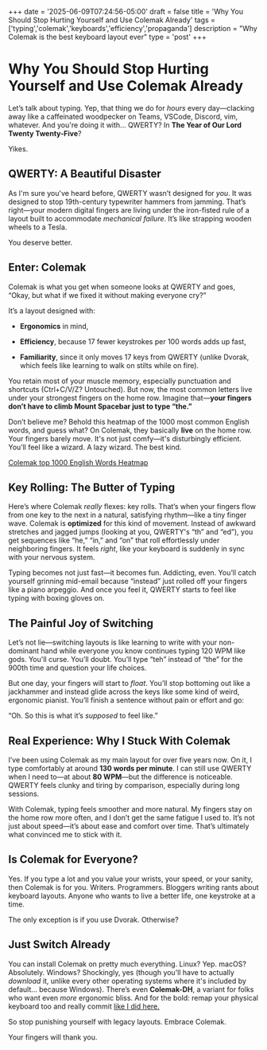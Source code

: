 +++
date = '2025-06-09T07:24:56-05:00'
draft = false
title = 'Why You Should Stop Hurting Yourself and Use Colemak Already'
tags = ['typing','colemak','keyboards','efficiency','propaganda']
description = "Why Colemak is the best keyboard layout ever"
type = 'post'
+++

# Why You Should Stop Hurting Yourself and Use Colemak Already

Let’s talk about typing. Yep, that thing we do for _hours_ every day—clacking away like a caffeinated woodpecker on Teams, VSCode, Discord, vim, whatever. And you're doing it with... QWERTY? In **The Year of Our Lord Twenty Twenty-Five**?

Yikes.

## QWERTY: A Beautiful Disaster

As I'm sure you've heard before, QWERTY wasn’t designed for _you_. It was designed to stop 19th-century typewriter hammers from jamming. That’s right—your modern digital fingers are living under the iron-fisted rule of a layout built to accommodate _mechanical failure_. It’s like strapping wooden wheels to a Tesla.

You deserve better.

## Enter: Colemak

Colemak is what you get when someone looks at QWERTY and goes, “Okay, but what if we fixed it without making everyone cry?”

It’s a layout designed with:

- **Ergonomics** in mind,
    
- **Efficiency**, because 17 fewer keystrokes per 100 words adds up fast,
    
- **Familiarity**, since it only moves 17 keys from QWERTY (unlike Dvorak, which feels like learning to walk on stilts while on fire).
    

You retain most of your muscle memory, especially punctuation and shortcuts (Ctrl+C/V/Z? Untouched). But now, the most common letters live under your strongest fingers on the home row. Imagine that—**your fingers don’t have to climb Mount Spacebar just to type “the.”**

Don’t believe me? Behold this heatmap of the 1000 most common English words, and guess what? On Colemak, they basically **live** on the home row. Your fingers barely move. It's not just comfy—it's disturbingly efficient. You’ll feel like a wizard. A lazy wizard. The best kind.

[Colemak top 1000 English Words Heatmap](/images/Colemak-top-1000-English-words.png)

## Key Rolling: The Butter of Typing

Here’s where Colemak _really_ flexes: key rolls. That’s when your fingers flow from one key to the next in a natural, satisfying rhythm—like a tiny finger wave. Colemak is **optimized** for this kind of movement. Instead of awkward stretches and jagged jumps (looking at you, QWERTY's “th” and “ed”), you get sequences like “he,” “in,” and “on” that roll effortlessly under neighboring fingers. It feels _right_, like your keyboard is suddenly in sync with your nervous system.

Typing becomes not just fast—it becomes fun. Addicting, even. You’ll catch yourself grinning mid-email because “instead” just rolled off your fingers like a piano arpeggio. And once you feel it, QWERTY starts to feel like typing with boxing gloves on.

## The Painful Joy of Switching

Let’s not lie—switching layouts is like learning to write with your non-dominant hand while everyone you know continues typing 120 WPM like gods. You'll curse. You’ll doubt. You’ll type “teh” instead of “the” for the 900th time and question your life choices.

But one day, your fingers will start to _float_. You’ll stop bottoming out like a jackhammer and instead glide across the keys like some kind of weird, ergonomic pianist. You’ll finish a sentence without pain or effort and go:

“Oh. So this is what it’s _supposed_ to feel like.”

## Real Experience: Why I Stuck With Colemak

I’ve been using Colemak as my main layout for over five years now. On it, I type comfortably at around **130 words per minute**. I can still use QWERTY when I need to—at about **80 WPM**—but the difference is noticeable. QWERTY feels clunky and tiring by comparison, especially during long sessions.

With Colemak, typing feels smoother and more natural. My fingers stay on the home row more often, and I don’t get the same fatigue I used to. It’s not just about speed—it’s about ease and comfort over time. That’s ultimately what convinced me to stick with it.

## Is Colemak for Everyone?

Yes. If you type a lot and you value your wrists, your speed, or your sanity, then Colemak is for you. Writers. Programmers. Bloggers writing rants about keyboard layouts. Anyone who wants to live a better life, one keystroke at a time.

The only exception is if you use Dvorak. Otherwise?

## Just Switch Already

You can install Colemak on pretty much everything. Linux? Yep. macOS? Absolutely. Windows? Shockingly, yes (though you'll have to actually _download_ it, unlike every other operating systems where it's included by default... because Windows). There’s even **Colemak-DH**, a variant for folks who want even _more_ ergonomic bliss. And for the bold: remap your physical keyboard too and really commit [like I did here.](https://github.com/LordHerdier/qmk_config)

So stop punishing yourself with legacy layouts. Embrace Colemak.

Your fingers will thank you.
